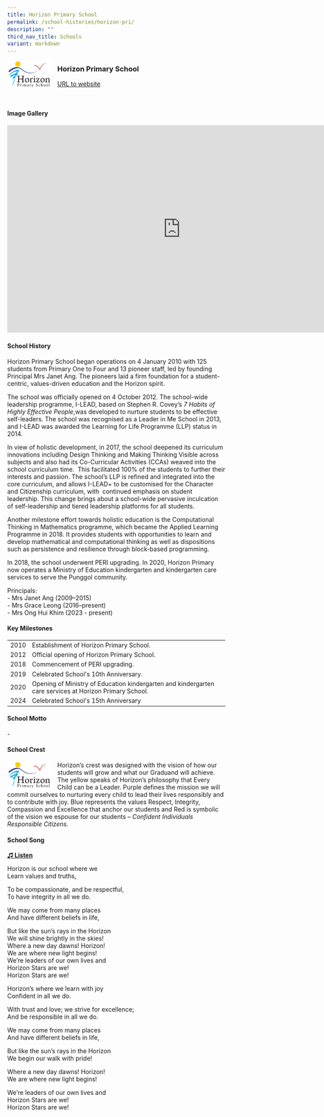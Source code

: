 ```yaml
---
title: Horizon Primary School
permalink: /school-histories/horizon-pri/
description: ""
third_nav_title: Schools
variant: markdown
---
```

<img align="left" style="width:20%;margin-right:15px;" src="/images/horizonpri1.png">

### **Horizon Primary School**
[URL to website](https://horizonpri.moe.edu.sg/)

<br clear="left">

#### **Image Gallery**
<iframe src="https://docs.google.com/presentation/d/e/2PACX-1vRxjehzkVPa0Rgn-FAgjRhySFYH5r688bcUyvD6XlhtZXgLMjtibxRbhSMCWfdgtkT4t73iwDrp2xzE/embed?start=false&amp;loop=true&amp;delayms=5000" frameborder="0" width="800" height="479" allowfullscreen="true"></iframe>



#### **School History**
Horizon Primary School began operations on 4 January 2010 with 125 students from Primary One to Four and 13 pioneer staff, led by founding Principal Mrs Janet Ang. The pioneers laid a firm foundation for a student-centric, values-driven education and the Horizon spirit.&nbsp;

The school was officially opened on 4 October 2012. The school-wide leadership programme, I-LEAD, based on Stephen R. Covey’s&nbsp;_7 Habits of Highly Effective People_,was developed to nurture students to be effective self-leaders. The school was recognised as a Leader in Me School in 2013, and I-LEAD was awarded the Learning for Life Programme (LLP) status in 2014.

In view of holistic development, in 2017, the school deepened its curriculum innovations including Design Thinking and Making Thinking Visible across subjects and also had its Co-Curricular Activities (CCAs) weaved into the school curriculum time.&nbsp; This facilitated 100% of the students to further their interests and passion. The school’s LLP is refined and integrated into the core curriculum, and allows I-LEAD+ to be customised for the Character and Citizenship curriculum, with&nbsp;&nbsp;continued emphasis on student leadership. This change brings about a school-wide pervasive inculcation of self-leadership and tiered leadership platforms for all students.

Another milestone effort towards holistic education is the Computational Thinking in Mathematics programme, which became the Applied Learning Programme in 2018. It provides students with opportunities to learn and develop mathematical and computational thinking as well as dispositions such as persistence and resilience through block-based programming.

In 2018, the school underwent PERI upgrading. In 2020, Horizon Primary now operates a Ministry of Education kindergarten and kindergarten care services to serve the Punggol community.

Principals:<br>
\- Mrs Janet Ang (2009–2015)<br>
\- Mrs Grace Leong (2016–present)<br>
\- Mrs Ong Hui Khim (2023 - present)

#### **Key Milestones**

|  |  |
|:---:|---|
| 2010 | Establishment of Horizon Primary School. |
| 2012 | Official opening of Horizon Primary School. |
| 2018 | Commencement of PERI upgrading. |
|2019 | Celebrated School's 10th Anniversary. | 
| 2020 | Opening of Ministry of Education kindergarten and kindergarten care services at Horizon Primary School. |
|2024|  Celebrated School's 15th Anniversary

#### **School Motto**
\-

#### **School Crest**
<img align="left" style="width:20%;margin-right:15px;" src="/images/horizonpri1.png">

Horizon’s crest was designed with the vision of how our students will grow and what our Graduand will achieve. The yellow speaks of Horizon’s philosophy that Every Child can be a Leader. Purple defines the mission we will commit ourselves to nurturing every child to lead their lives responsibly and to contribute with joy. Blue represents the values Respect, Integrity, Compassion and Excellence that anchor our students and Red is symbolic of the vision we espouse for our students –&nbsp;_Confident Individuals Responsible Citizens._

#### **School Song**
<a target="\_blank" href="https://drive.google.com/file/d/1NrcpdSOr4ZU1hL1T0ddEXaCO937k_XHe/view?usp=share_link">**♫ Listen**</a> 

Horizon is our school where we<br>
Learn values and truths,

To be compassionate, and be respectful,<br>
To have integrity in all we do.

We may come from many places<br>
And have different beliefs in life,

But like the sun’s rays in the Horizon<br>
We will shine brightly in the skies!<br>
Where a new day dawns! Horizon!<br>
We are where new light begins!<br>
We’re leaders of our own lives and<br>
Horizon Stars are we!<br>
Horizon Stars are we!

Horizon’s where we learn with joy<br>
Confident in all we do.

With trust and love; we strive for excellence;<br>
And be responsible in all we do.

We may come from many places<br>
And have different beliefs in life,

But like the sun’s rays in the Horizon<br>
We begin our walk with pride!

Where a new day dawns! Horizon!<br>
We are where new light begins!

We’re leaders of our own lives and<br>
Horizon Stars are we!<br>
Horizon Stars are we!